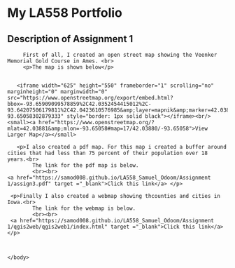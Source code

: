 <!DOCTYPE html>
<html>
    <head>
        <title>Samuel's Open Street Map</title>
    </head>
    <body>
       <h1>My LA558 Portfolio</h1>
       <h2>Description of Assignment 1</h2>
         
         
         First of all, I created an open street map showing the Veenker Memorial Gold Course in Ames. <br>
         <p>The map is shown below</p>
      
      
       <iframe width="625" height="550" frameborder="1" scrolling="no" marginheight="0" marginwidth="0" src="https://www.openstreetmap.org/export/embed.html?bbox=-93.65909099578859%2C42.0352454415012%2C-93.64207506179811%2C42.0423610576985&amp;layer=mapnik&amp;marker=42.0388073333032%2C-93.65058302879333" style="border: 1px solid black"></iframe><br/><small><a href="https://www.openstreetmap.org/?mlat=42.03881&amp;mlon=-93.65058#map=17/42.03880/-93.65058">View Larger Map</a></small>
       
       <p>I also created a pdf map. For this map i created a buffer around cities that had less than 75 percent of their population over 18 years.<br>
            The link for the pdf map is below. 
            <br><br>
    <a href="https://samod008.github.io/LA558_Samuel_Odoom/Assignment 1/assign3.pdf" target ="_blank">Click this link</a> </p>
    
     <p>Finally I also created a webmap showing thcounties and cities in Iowa.<br>
            The link for the webmap is below. 
            <br><br>
     <a href="https://samod008.github.io/LA558_Samuel_Odoom/Assignment 1/qgis2web/qgis2web1/index.html" target ="_blank">Click this link</a> </p>
    
    
      
    </body>
</html>

